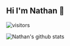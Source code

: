 ## Hi I'm Nathan 👋

![visitors](https://visitor-badge.glitch.me/badge?page_id=nathan13888.visiter.badge)

![Nathan's github stats](https://github-readme-stats.vercel.app/api?username=Nathan13888&show_icons=true)
<!--
**Nathan13888/nathan13888** is a ✨ _special_ ✨ repository because its `README.md` (this file) appears on your GitHub profile.

Here are some ideas to get you started:

- 🔭 I’m currently working on ...
- 🌱 I’m currently learning ...
- 👯 I’m looking to collaborate on ...
- 🤔 I’m looking for help with ...
- 💬 Ask me about ...
- 📫 How to reach me: ...
- 😄 Pronouns: ...
- ⚡ Fun fact: ...
-->
